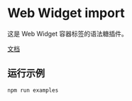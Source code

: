 # Web Widget import

这是 Web Widget 容器标签的语法糖插件。

[文档](https://web-widget.js.org/docs/container/plugins/import/)

## 运行示例

```bash
npm run examples
```